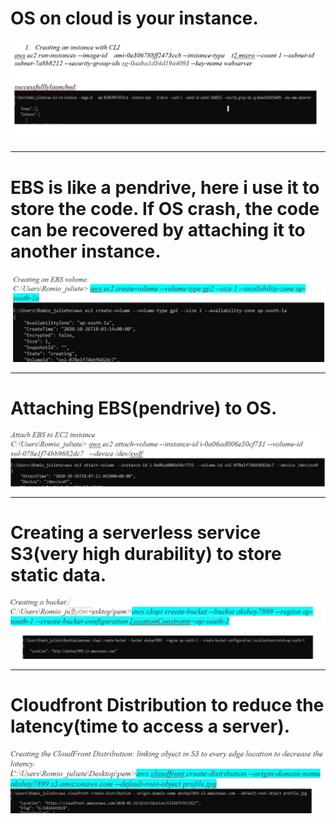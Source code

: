 # OS on cloud is your instance.
![](images/001.jpg)

***

# EBS is like a pendrive, here i use it to store the code. If OS crash, the code can be recovered by attaching it to another instance.
![](images/002.jpg)

***

# Attaching EBS(pendrive) to OS.
![](images/003.jpg)

***

# Creating a serverless service S3(very high durability) to store static data.
![](images/004.jpg)

***

# Cloudfront Distribution to reduce the latency(time to access a server).
![](images/005.jpg)
